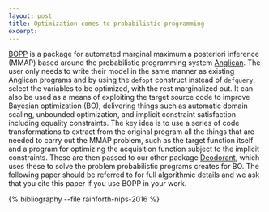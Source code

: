 ```yaml
---
layout: post
title: Optimization comes to probabilistic programming
excerpt:
---
```


[BOPP](https://github.com/probprog/bopp) is a package for automated marginal maximum a posteriori inference (MMAP) based around the probabilistic programming system [Anglican](http://www.robots.ox.ac.uk/~fwood/anglican). The user only needs to write their model in the same manner as existing Anglican programs and by using the `defopt` construct instead of `defquery`, select the variables to be optimized, with the rest marginalized out. It can also be used as a means of exploiting the target source code to improve Bayesian optimization (BO), delivering things such as automatic domain scaling, unbounded optimization, and implicit constraint satisfaction including equality constraints. The key idea is to use a series of code transformations to extract from the original program all the things that are needed to carry out the MMAP problem, such as the target function itself and a program for optimizing the acquisition function subject to the implicit constraints. These are then passed to our other package [Deodorant](https://github.com/probprog/deodorant), which uses these to solve the problem probabilistic programs creates for BO. The following paper should be referred to for full algorithmic details and we ask that you cite this paper if you use BOPP in your work.

{% bibliography --file rainforth-nips-2016 %}
